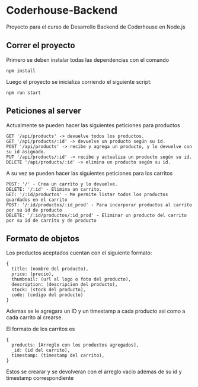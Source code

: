 # Coderhouse-Backend
Proyecto para el curso de Desarrollo Backend de Coderhouse en Node.js

## Correr el proyecto
  Primero se deben instalar todas las dependencias con el comando
  ```
  npm install
  ```
  Luego el proyecto se inicializa corriendo el siguiente script:
  ```
  npm run start
  ```
## Peticiones al server

  Actualmente se pueden hacer las siguientes peticiones para productos
  ```
  GET '/api/products' -> devuelve todos los productos.
  GET '/api/products/:id' -> devuelve un producto según su id.
  POST '/api/products' -> recibe y agrega un producto, y lo devuelve con su id asignado.
  PUT '/api/products/:id' -> recibe y actualiza un producto según su id.
  DELETE '/api/products/:id' -> elimina un producto según su id.

  ```

  A su vez se pueden hacer las siguientes peticiones para los carritos
  ```
  POST: '/' - Crea un carrito y lo devuelve.
  DELETE: '/:id' - Elimina un carrito.
  GET: '/:id/productos' - Me permite listar todos los productos guardados en el carrito
  POST: '/:id/productos/:id_prod' - Para incorporar productos al carrito por su id de producto
  DELETE: '/:id/productos/:id_prod' - Eliminar un producto del carrito por su id de carrito y de producto

  ```
## Formato de objetos
  Los productos aceptados cuentan con el siguiente formato:
  
  ```
  {
    title: (nombre del producto),
    price: (precio),
    thumbnail: (url al logo o foto del producto),
    description: (descripcion del producto),
    stock: (stock del producto),
    code: (codigo del producto)
  }

  ```
  Ademas se le agregara un ID y un timestamp a cada producto asi como a cada carrito al crearse.

  El formato de los carritos es
  ```
  {
    products: [Arreglo con los productos agregados],
    _id: (id del carrito),
    timestamp: (timestamp del carrito),
  }

  ```
  Estos se crearar y se devolveran con el arreglo vacio ademas de su id y timestamp correspondiente
